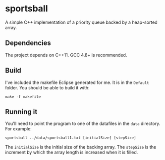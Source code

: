 sportsball
==========

A simple C++ implementation of a priority queue backed by a heap-sorted array.

Dependencies
------------
The project depends on C++11. GCC 4.8+ is recommended.

Build
-----
I've included the makefile Eclipse generated for me. It is in the `Default` 
folder. You should be able to build it with:

    make -f makefile

Running it
----------
You'll need to point the program to one of the datafiles in the `data`
directory. For example:

    sportsball ../data/sportsball1.txt [initialSize] [stepSize]

The `initialSize` is the initial size of the backing array. The `stepSize`
is the increment by which the array length is increased when it is filled.
